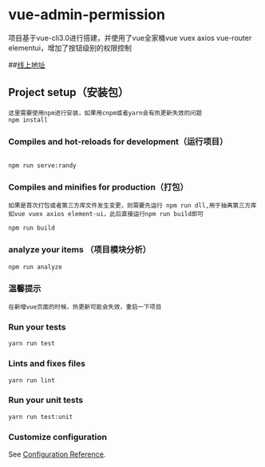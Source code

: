 # vue-admin-permission
项目基于vue-cli3.0进行搭建，并使用了vue全家桶vue vuex axios vue-router elementui，增加了按钮级别的权限控制

##<a href="http://www.vueadmin.cn">线上地址</a>
## Project setup（安装包）
```
这里需要使用npm进行安装，如果用cnpm或者yarn会有热更新失效的问题
npm install
```

### Compiles and hot-reloads for development（运行项目）
```

npm run serve:randy  

```

### Compiles and minifies for production（打包）
```
如果是首次打包或者第三方库文件发生变更，则需要先运行 npm run dll,用于抽离第三方库如vue vuex axios element-ui，此后直接运行npm run build即可

npm run build
```
### analyze your items （项目模块分析）
```
npm run analyze
```
### 温馨提示
```
在新增vue页面的时候，热更新可能会失效，重启一下项目
```
### Run your tests
```
yarn run test
```

### Lints and fixes files
```
yarn run lint
```

### Run your unit tests
```
yarn run test:unit
```

### Customize configuration
See [Configuration Reference](https://cli.vuejs.org/config/).

